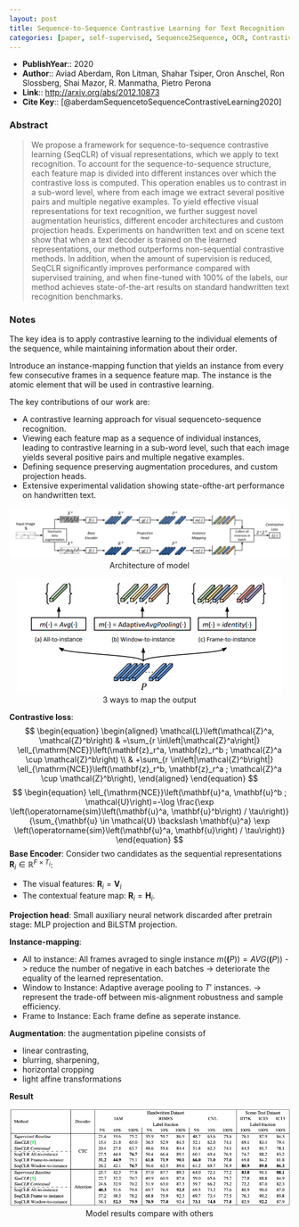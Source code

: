 ```yaml
---
layout: post
title: Sequence-to-Sequence Contrastive Learning for Text Recognition
categories: [paper, self-supervised, Sequence2Sequence, OCR, ContrastiveLearning]
---
```

- **PublishYear**:: 2020
- **Author**:: Aviad Aberdam, Ron Litman, Shahar Tsiper, Oron Anschel, Ron Slossberg, Shai Mazor, R. Manmatha, Pietro Perona
- **Link**:: http://arxiv.org/abs/2012.10873
- **Cite Key**:: [@aberdamSequencetoSequenceContrastiveLearning2020]

### Abstract
>We propose a framework for sequence-to-sequence contrastive learning (SeqCLR) of visual representations, which we apply to text recognition. To account for the sequence-to-sequence structure, each feature map is divided into different instances over which the contrastive loss is computed. This operation enables us to contrast in a sub-word level, where from each image we extract several positive pairs and multiple negative examples. To yield effective visual representations for text recognition, we further suggest novel augmentation heuristics, different encoder architectures and custom projection heads. Experiments on handwritten text and on scene text show that when a text decoder is trained on the learned representations, our method outperforms non-sequential contrastive methods. In addition, when the amount of supervision is reduced, SeqCLR significantly improves performance compared with supervised training, and when fine-tuned with 100% of the labels, our method achieves state-of-the-art results on standard handwritten text recognition benchmarks.


### Notes

The key idea is to apply contrastive learning to the individual elements of the sequence, while maintaining information about their order.

Introduce an instance-mapping function that yields an instance from every few consecutive frames in a sequence feature map. The instance is the atomic element that will be used in contrastive learning.

The key contributions of our work are: 
- A contrastive learning approach for visual sequenceto-sequence recognition. 
- Viewing each feature map as a sequence of individual instances, leading to contrastive learning in a sub-word level, such that each image yields several positive pairs and multiple negative examples.
- Defining sequence preserving augmentation procedures, and custom projection heads. 
- Extensive experimental validation showing state-ofthe-art performance on handwritten text.

<p align="center">
  <img src="/images/papers/Pasted-image-20221212112220.png" alt="Model architecture"/>
  Architecture of model 
</p>

<p align="center">
  <img src="/images/papers/Pasted-image-20221212112339.png" alt="Model architecture"/></br>
  3 ways to map the output
</p>

**Contrastive loss**:
$$
\begin{equation}
\begin{aligned}
\mathcal{L}\left(\mathcal{Z}^a, \mathcal{Z}^b\right) & =\sum_{r \in\left|\mathcal{Z}^a\right|} \ell_{\mathrm{NCE}}\left(\mathbf{z}_r^a, \mathbf{z}_r^b ; \mathcal{Z}^a \cup \mathcal{Z}^b\right) \\
& +\sum_{r \in\left|\mathcal{Z}^b\right|} \ell_{\mathrm{NCE}}\left(\mathbf{z}_r^b, \mathbf{z}_r^a ; \mathcal{Z}^a \cup \mathcal{Z}^b\right),
\end{aligned}
\end{equation}
$$
$$
\begin{equation}
\ell_{\mathrm{NCE}}\left(\mathbf{u}^a, \mathbf{u}^b ; \mathcal{U}\right)=-\log \frac{\exp \left(\operatorname{sim}\left(\mathbf{u}^a, \mathbf{u}^b\right) / \tau\right)}{\sum_{\mathbf{u} \in \mathcal{U} \backslash \mathbf{u}^a} \exp \left(\operatorname{sim}\left(\mathbf{u}^a, \mathbf{u}\right) / \tau\right)}
\end{equation}
$$
**Base Encoder**: Consider two candidates as the sequential representations $\mathbf{R}_i \in \mathbb{R}^{F \times T_i}$:
- The visual features: $\mathbf{R}_i = \mathbf{V}_i$
- The contextual feature map: $\mathbf{R}_i = \mathbf{H}_i$.

**Projection head**: Small auxiliary neural network discarded after pretrain stage: MLP projection and BiLSTM projection.

**Instance-mapping**: 
- All to instance: All frames avraged to single instance $m(\mathbf(P)) = AVG(\mathbf(P))$ -> reduce the number of negative in each batches -> deteriorate the equality of the learned representation.
- Window to Instance: Adaptive average pooling to $T'$ instances. -> represent the trade-off between mis-alignment robustness and sample efficiency.
- Frame to Instance: Each frame define as seperate instance.

**Augmentation**: the augmentation pipeline consists of
- linear contrasting, 
- blurring, sharpening, 
- horizontal cropping 
- light affine transformations

**Result** 
<p align="center">
  <img src="/images/papers/Pasted image 20221212134318.png" alt="Model architecture"/></br>
  Model results compare with others
</p>